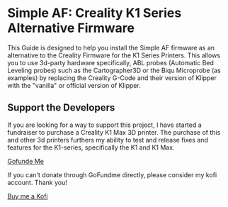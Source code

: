 # Simple AF: Creality K1 Series Alternative Firmware

This Guide is designed to help you install the Simple AF firmware as an alternative to the Creality Firmware for the K1 Series Printers.
This allows you to use 3d-party hardware specifically, ABL probes (Automatic Bed Leveling probes) such as the Cartographer3D or the Biqu Microprobe (as examples) by replacing the Creality G-Code and their version of Klipper with the "vanilla" or official version of Klipper.

## Support the Developers

If you are looking for a way to support this project, I have started a fundraiser to purchase a Creality K1 Max 3D printer. The purchase of this and other 3d printers furthers my ability to test and release fixes and features for the K1-series, specifically the K1 and K1 Max.

[Gofunde Me](https://gofund.me/2033eedb)

If you can't donate through GoFundme directly, please consider my kofi account. Thank you!

[Buy me a Kofi](https://ko-fi.com/pellcorp49698)
